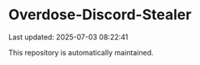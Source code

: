 # Overdose-Discord-Stealer

Last updated: 2025-07-03 08:22:41

This repository is automatically maintained.
